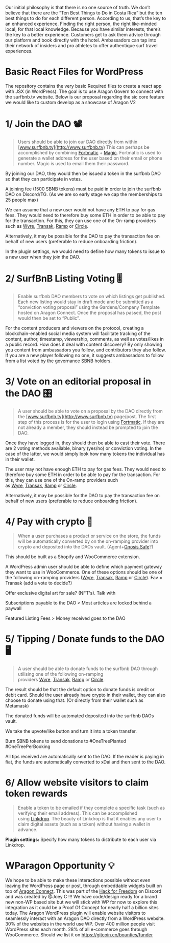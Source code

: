 Our initial philosophy is that there is no one source of truth. We don’t believe that there are the “Ten Best Things to Do in Costa Rica” but the ten best things to do for each different person. According to us, that’s the key to an enhanced experience. Finding the right person, the right like-minded local, for that local knowledge. Because you have similar interests, there’s the key to a better experience. Customers get to ask them advice through our platform and book directly with the hotel. Ambassadors can tap into their network of insiders and pro athletes to offer authentique surf travel experiences.

# Basic React Files for WordPress
The repository contains the very basic Required files to create a react app with JSX (in WordPress). The goal is to use Aragon Govern to connect with the surfbnb.tv website. Below is our proposal regarding the sic core feature we would like to custom develop as a showcase of Aragon V2

# 1/ Join the DAO 📽

> Users should be able to join our DAO directly from within [www.surfbnb.tv](http://www.surfbnb.tv)  This can perhaps be accomplished by combining [Fortmatic](https://fortmatic.com/) + [Magic](https://magic.link/). Fortmatic is used to generate a wallet address for the user based on their email or phone number. Magic is used to email them their password.

By joining our DAO, they would then be issued a token in the surfbnb DAO so that they can participate in votes.

A joining fee (1500 SBNB tokens) must be paid in order to join the surfbnb DAO on Discord/TG. (As we are so early stage we cap the memberships to 25 people max)

We can assume that a new user would not have any ETH to pay for gas fees. They would need to therefore buy some ETH in order to be able to pay for the transaction. For this, they can use one of the On-ramp providers such as [Wyre](https://www.sendwyre.com/), [Transak](https://transak.com/), [Ramp](https://instant.ramp.network/) or [Circle](https://www.circle.com/en/). 

Alternatively, it may be possible for the DAO to pay the transaction fee on behalf of new users (preferable to reduce onboarding friction).

In the plugin settings, we would need to define how many tokens to issue to a new user when they join the DAO. 

# 2/ SurfBnB Listing Voting 🎚

> Enable surfbnb DAO members to vote on which listings get published. Each new listing would stay in draft mode and be submitted as a “conviction voting proposal” using the Gardens/Company Template hosted on Aragon Connect. Once the proposal has passed, the post would then be set to “Public”.

For the content producers and viewers on the protocol, creating a blockchain-enabled social media system will facilitate tracking of the content, author, timestamp, viewership, comments, as well as votes/likes in a public record. How does it deal with content discovery? By only showing you content from ambassadors you follow, and contributors they also follow. If you are a new player following no one, it suggests ambassadors to follow from a list voted by the governance SBNB holders.

# 3/ Vote on an editorial proposal in the DAO 🎛

> A user should be able to vote on a proposal by the DAO directly from the [www.surfbnb.tv](http://www.surfbnb.tv)  page/post. The first step of this process is for the user to login using [Fortmatic](https://fortmatic.com/). If they are not already a member, they should instead be prompted to join the DAO.

Once they have logged in, they should then be able to cast their vote. There are 2 voting methods available, binary (yes/no) or conviction voting. In the case of the latter, we would simply look how many tokens the individual has in their wallet.

The user may not have enough ETH to pay for gas fees. They would need to therefore buy some ETH in order to be able to pay for the transaction. For this, they can use one of the On-ramp providers such as [Wyre](https://www.sendwyre.com/), [Transak](https://transak.com/), [Ramp](https://instant.ramp.network/) or [Circle](https://www.circle.com/en/).

Alternatively, it may be possible for the DAO to pay the transaction fee on behalf of new users (preferable to reduce onboarding friction).

# 4/ Pay with crypto 📡

> When a user purchases a product or service on the store, the funds will be automatically converted by on the on-ramping provider into crypto and deposited into the DAOs vault. (Agent+[Gnosis Safe](https://gnosis-safe.io/#mobile)?)

This should be built as a Shopify and WooCommerce extension.

A WordPress admin user should be able to define which payment gateway they want to use in WooCommerce. One of these options should be one of the following on-ramping providers ([Wyre](https://www.sendwyre.com/), [Transak](https://transak.com/), [Ramp](https://instant.ramp.network/) or [Circle](https://www.circle.com/en/)). Fav = Transak (add a vote to decide?)

Offer exclusive digital art for sale? (NFT's). Talk with 

Subscriptions payable to the DAO > Most articles are locked behind a paywall

Featured Listing Fees  > Money received goes to the DAO

# 5/ Tipping / Donate funds to the DAO 🖥

> A user should be able to donate funds to the surfbnb DAO through utilising one of the following on-ramping providers [Wyre](https://www.sendwyre.com/), [Transak](https://transak.com/), [Ramp](https://instant.ramp.network/) or [Circle](https://www.circle.com/en/).

The result should be that the default option to donate funds is credit or debit card. Should the user already have crypto in their wallet, they can also choose to donate using that. (Or directly from their wallet such as Metamask)

The donated funds will be automated deposited into the surfbnb DAOs vault. 

We take the upvote/like button and turn it into a token transfer. 

Burn SBNB tokens to send donations to #OneTreePlanted #OneTreePerBooking

All tips received are automatically sent to the DAO. If the reader is paying in fiat, the funds are automatically converted to xDai and then sent to the DAO.

# 6/ Allow website visitors to claim token rewards

> Enable a token to be emailed if they complete a specific task (such as verifying their email address). This can be accomplished using [Linkdrop](https://linkdrop.io/). The beauty of Linkdrop is that it enables any user to claim digital assets (such as a token) without having a wallet in advance.

**Plugin settings:** Specify how many tokens to distribute to each user via Linkdrop.


# WParagon Opportunity 💡

We hope to be able to make these interactions possible without even leaving the WordPress page or post, through embeddable widgets built on top of [Aragon Connect](https://connect.aragon.org/). This was part of the [Hack for Freedom](https://hackforfreedom.org/) on Discord and was created by @Joey C !!! We have code/design ready for a brand new non-WP based site but we will stick with WP for now to explore this integration as it could be a Proof Of Concept for nearly half a billion sites today. The Aragon WordPress plugin will enable website visitors to seamlessly interact with an Aragon DAO directly from a WordPress website. 30% of the websites in the world use WP. Over 400 million people visit WordPress sites each month. 28% of all e-commerce goes through WooCommerce. Should we list it on https://gitcoin.co/bounties/funder
